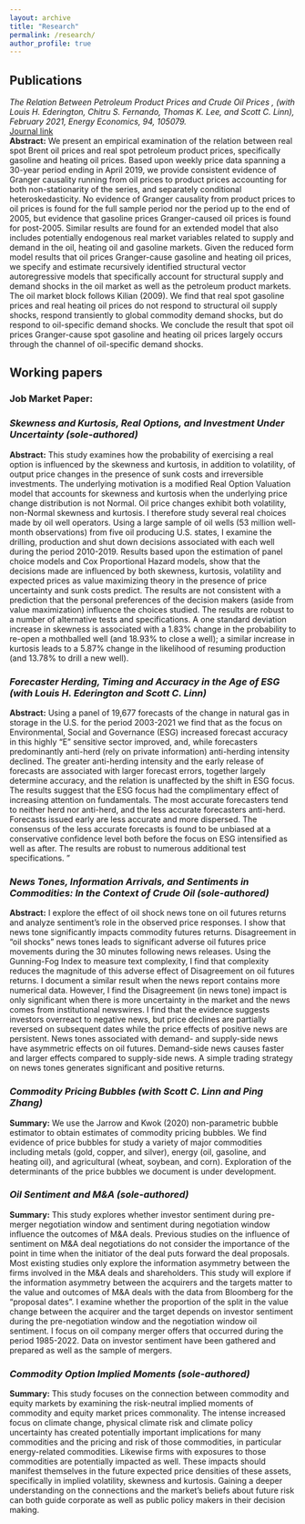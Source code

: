 ```yaml
---
layout: archive
title: "Research"
permalink: /research/
author_profile: true
---
```


<!-- {% if author.googlescholar %}
  You can also find my articles on <u><a href="{{author.googlescholar}}">my Google Scholar profile</a>.</u>
{% endif %}

{% include base_path %}

{% for post in site.publications reversed %}
  {% include archive-single.html %}
{% endfor %} -->

## Publications 
*The Relation Between Petroleum Product Prices and Crude Oil Prices , (with Louis H. Ederington, Chitru S. Fernando, Thomas K. Lee, and Scott C. Linn), February 2021, Energy Economics, 94, 105079.*\
[Journal link](https://doi.org/10.1016/j.eneco.2020.105079)\
**Abstract:** We present an empirical examination of the relation between real spot Brent oil prices and real spot petroleum product prices, specifically gasoline and heating oil prices. Based upon weekly price data spanning a 30-year period ending in April 2019, we provide consistent evidence of Granger causality running from oil prices to product prices accounting for both non-stationarity of the series, and separately conditional heteroskedasticity. No evidence of Granger causality from product prices to oil prices is found for the full sample period nor the period up to the end of 2005, but evidence that gasoline prices Granger-caused oil prices is found for post-2005. Similar results are found for an extended model that also includes potentially endogenous real market variables related to supply and demand in the oil, heating oil and gasoline markets. Given the reduced form model results that oil prices Granger-cause gasoline and heating oil prices, we specify and estimate recursively identified structural vector autoregressive models that specifically account for structural supply and demand shocks in the oil market as well as the petroleum product markets. The oil market block follows Kilian (2009). We find that real spot gasoline prices and real heating oil prices do not respond to structural oil supply shocks, respond transiently to global commodity demand shocks, but do respond to oil-specific demand shocks. We conclude the result that spot oil prices Granger-cause spot gasoline and heating oil prices largely occurs through the channel of oil-specific demand shocks.


## Working papers ###
### Job Market Paper:
### *Skewness and Kurtosis, Real Options, and Investment Under Uncertainty (sole-authored)*
**Abstract:** This study examines how the probability of exercising a real option is influenced by the skewness and kurtosis, in addition to volatility, of output price changes in the presence of sunk costs and irreversible investments. The underlying motivation is a modified Real Option Valuation model that accounts for skewness and kurtosis when the underlying price change distribution is not Normal. Oil price changes exhibit both volatility, non-Normal skewness and kurtosis. I therefore study several real choices made by oil well operators. Using a large sample of oil wells (53 million well-month observations) from five oil producing U.S. states, I examine the drilling, production and shut down decisions associated with each well during the period 2010-2019. Results based upon the estimation of panel choice models and Cox Proportional Hazard models, show that the decisions made are influenced by both skewness, kurtosis, volatility and expected prices as value maximizing theory in the presence of price uncertainty and sunk costs predict. The results are not consistent with a prediction that the personal preferences of the decision makers (aside from value maximization) influence the choices studied. The results are robust to a number of alternative tests and specifications. A one standard deviation increase in skewness is associated with a 1.83% change in the probability to re-open a mothballed well (and 18.93% to close a well); a similar increase in kurtosis leads to a 5.87% change in the likelihood of resuming production (and 13.78% to drill a new well).

### *Forecaster Herding, Timing and Accuracy in the Age of ESG (with Louis H. Ederington and Scott C. Linn)*
**Abstract:** Using a panel of 19,677 forecasts of the change in natural gas in storage in the U.S. for the period 2003-2021 we find that as the focus on Environmental, Social and Governance (ESG) increased forecast accuracy in this highly “E” sensitive sector improved, and, while forecasters predominantly anti-herd (rely on private information) anti-herding intensity declined. The greater anti-herding intensity and the early release of forecasts are associated with larger forecast errors, together largely determine accuracy, and the relation is unaffected by the shift in ESG focus. The results suggest that the ESG focus had the complimentary effect of increasing attention on fundamentals. The most accurate forecasters tend to neither herd nor anti-herd, and the less accurate forecasters anti-herd. Forecasts issued early are less accurate and more dispersed. The consensus of the less accurate forecasts is found to be unbiased at a conservative confidence level both before the focus on ESG intensified as well as after. The results are robust to numerous additional test specifications. ”



### *News Tones, Information Arrivals, and Sentiments in Commodities: In the Context of Crude Oil (sole-authored)*
**Abstract:** I explore the effect of oil shock news tone on oil futures returns and analyze sentiment’s role in the observed price responses. I show that news tone significantly impacts commodity futures returns. Disagreement in “oil shocks” news tones leads to significant adverse oil futures price movements during the 30 minutes following news releases. Using the Gunning-Fog Index to measure text complexity, I find that complexity reduces the magnitude of this adverse effect of Disagreement on oil futures returns. I document a similar result when the news report contains more numerical data. However, I find the Disagreement (in news tone) impact is only significant when there is more uncertainty in the market and the news comes from institutional newswires. I find that the evidence suggests investors overreact to negative news, but price declines are partially reversed on subsequent dates while the price effects of positive news are persistent. News tones associated with demand- and supply-side news have asymmetric effects on oil futures. Demand-side news causes faster and larger effects compared to supply-side news. A simple trading strategy on news tones generates significant and positive returns.

### *Commodity Pricing Bubbles (with Scott C. Linn and Ping Zhang)*
**Summary:** We use the Jarrow and Kwok (2020) non-parametric bubble estimator to obtain estimates of commodity pricing bubbles. We find evidence of price bubbles for study a variety of major commodities including metals (gold, copper, and silver), energy (oil, gasoline, and heating oil), and agricultural (wheat, soybean, and corn). Exploration of the determinants of the price bubbles we document is under development.

### *Oil Sentiment and M&A (sole-authored)*
**Summary:** This study explores whether investor sentiment during pre-merger negotiation window and sentiment during negotiation window influence the outcomes of M&A deals. Previous studies on the influence of sentiment on M&A deal negotiations do not consider the importance of the point in time when the initiator of the deal puts forward the deal proposals. Most existing studies only explore the information asymmetry between the firms involved in the M&A deals and shareholders. This study will explore if the information asymmetry between the acquirers and the targets matter to the value and outcomes of M&A deals with the data from Bloomberg for the “proposal dates”. I examine whether the proportion of the split in the value change between the acquirer and the target depends on investor sentiment during the pre-negotiation window and the negotiation window oil sentiment. I focus on oil company merger offers that occurred during the period 1985-2022. Data on investor sentiment have been gathered and prepared as well as the sample of mergers.

### *Commodity Option Implied Moments (sole-authored)*
**Summary:** This study focuses on the connection between commodity and equity markets by examining the risk-neutral implied moments of commodity and equity market prices commonality. The intense increased focus on climate change, physical climate risk and climate policy uncertainty has created potentially important implications for many commodities and the pricing and risk of those commodities, in particular energy-related commodities. Likewise firms with exposures to those commodities are potentially impacted as well. These impacts should manifest themselves in the future expected price densities of these assets, specifically in implied volatility, skewness and kurtosis. Gaining a deeper understanding on the connections and the market’s beliefs about future risk can both guide corporate as well as public policy makers in their decision making.